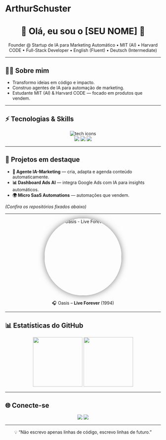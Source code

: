 # ArthurSchuster

<h1 align="center">🚀 Olá, eu sou o [SEU NOME] 👋</h1>

<p align="center">
  Founder @ Startup de IA para Marketing Automático • MIT (AI) • Harvard CODE • Full-Stack Developer • English (Fluent) • Deutsch (Intermediate)
</p>

---

## 👨‍💻 Sobre mim
- Transformo ideias em código e impacto.  
- Construo agentes de IA para automação de marketing.  
- Estudante MIT (AI) & Harvard CODE — focado em produtos que vendem.

---

## ⚡ Tecnologias & Skills
<p align="center">
  <img src="https://skillicons.dev/icons?i=python,javascript,typescript,nodejs,react,nextjs" alt="tech icons" />
  <br/>
  <img src="https://img.shields.io/badge/OpenAI-412991?style=for-the-badge&logo=openai&logoColor=white" />
  <img src="https://img.shields.io/badge/LangChain-282C34?style=for-the-badge" />
  <img src="https://img.shields.io/badge/Zapier-F15A24?style=for-the-badge&logo=zapier&logoColor=white" />
</p>

---

## 🚀 Projetos em destaque
- **🤖 Agente IA-Marketing** — cria, adapta e agenda conteúdo automaticamente.  
- **📊 Dashboard Ads AI** — integra Google Ads com IA para insights automáticos.  
- **🌍 Micro SaaS Automations** — automações que vendem.

*(Confira os repositórios fixados abaixo)*

---

<p align="center">
  <a href="https://open.spotify.com/track/5uEYRdEIh9Bo4fpjDd4Na9" target="_blank">
    <img src="https://upload.wikimedia.org/wikipedia/en/5/5a/OasisDefinitelyMaybealbumcover.jpg" 
         alt="Oasis - Live Forever" 
         width="250" 
         style="border-radius:50%; box-shadow:0 0 20px rgba(0,0,0,0.5);" />
  </a>
</p>
<p align="center">🎧 Oasis – <strong>Live Forever</strong> (1994)</p>

---

## 📊 Estatísticas do GitHub
<p align="center">
  <img height="160em" src="https://github-readme-stats.vercel.app/api?username=SEU-USUARIO&show_icons=true&theme=tokyonight" />
  <img height="160em" src="https://github-readme-stats.vercel.app/api/top-langs/?username=SEU-USUARIO&layout=compact&theme=tokyonight" />
</p>

---

## 🌐 Conecte-se
<p align="center">
  <a href="https://www.linkedin.com/in/SEU-LINKEDIN"><img src="https://img.shields.io/badge/LinkedIn-0A66C2?style=for-the-badge&logo=linkedin&logoColor=white"/></a>
  <a href="mailto:SEU-EMAIL"><img src="https://img.shields.io/badge/Gmail-D14836?style=for-the-badge&logo=gmail&logoColor=white"/></a>
</p>

---

<p align="center">💡 “Não escrevo apenas linhas de código, escrevo linhas de futuro.”</p>
